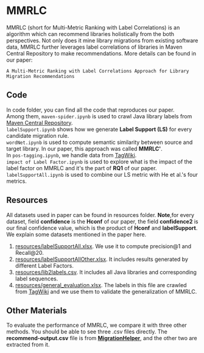 # MMRLC

MMRLC (short for Multi-Metric Ranking with Label Correlations) is an algorithm which can recommend libraries holistically from the both perspectives. Not only does it mine library migrations from existing software data, MMRLC further leverages label correlations of libraries in Maven Central Repository to make recommendations.
More details can be found in our paper:
```
A Multi-Metric Ranking with Label Correlations Approach for Library Migration Recommendations
```

## Code
In code folder, you can find all the code that reproduces our paper.</br>
Among them, `maven-spider.ipynb` is used to crawl  Java library labels from [Maven Central Repository](https://mvnrepository.com/repos/central).</br>
`labelSupport.ipynb` shows how we generate **Label Support (LS)** for every candidate migration rule.</br>
`wordNet.ipynb` is used to compute semantic similarity between source and target library. In our paper, this approach was called **MMRLC'**.</br>
In `pos-tagging.ipynb`, we handle data from [TagWiki](https://stackoverflow.com/tags).</br>
`impact of Label Factor.ipynb` is used to explore what is the impact of the label factor on MMRLC and it's the part of **RQ1** of our paper. `labelSupportAll.ipynb` is used to combine our LS metric with He et al.'s four metrics.

## Resources
All datasets used in paper can be found in resources folder.  **Note**,for every dataset, field **confidence** is the **Hconf** of our paper, the field **confidence2** is our final confidence value, which is the product of **Hconf** and **labelSupport**.
We  explain some  datasets mentioned in the paper here.
1. [resources/labelSupportAll.xlsx](resources/labelSupportAll.xlsx).  We use it to compute precision@1 and Recall@20.
2. [resources/labelSupportAllOther.xlsx](resources/labelSupportAllOther.xlsx). It includes results generated by different Label Factors.
3. [resources/lib2labels.csv](resources/lib2labels.csv).  It includes all Java libraries and corresponding label sequences.
4. [resources/general_evaluation.xlsx](resources/general_evaluation.xlsx).  The labels in this file are crawled from [TagWiki](https://stackoverflow.com/tags) and we use them to validate the generalization of MMRLC.

## Other Materials
To evaluate the performance of MMRLC, we compare it with three other methods. You should be able to see three .csv files directly. The **recommend-output.csv** file is from **[MigrationHelper](https://github.com/hehao98/MigrationHelper)**, and the other two are extracted from it.
